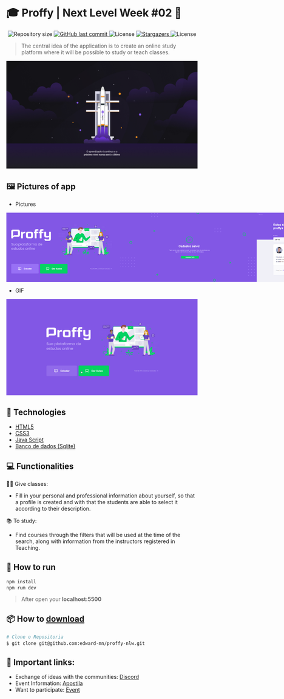 # :mortar_board: Proffy | Next Level Week #02 :rocket:

<p align="center">	
  <img alt="Repository size" src="https://img.shields.io/github/repo-size/edward-mn/proffy-nlw?color=5622c9">

  <a href="https://github.com/edward-mn/proffy-nlw/commits/master">
    <img alt="GitHub last commit" src="https://img.shields.io/github/last-commit/edward-mn/proffy-nlw?color=5622c9">
  </a> 
  
  <img alt="License" src="https://img.shields.io/badge/license-MIT-5622c9">
  
  <a href="https://github.com/edward-mn/proffy-nlw/stargazers">
    <img alt="Stargazers" src="https://img.shields.io/github/stars/edward-mn/proffy-nlw?color=5622c9&logo=github">
  </a>
  
  <img alt="License" src="https://img.shields.io/badge/trail-discovery-cca714">   
</p>

> The central idea of the application is to create an online study platform where it will be possible to study or teach classes.

<p align="center">
   <img src="./.github/NLW2.png" alt="Next Level Week 02"/>
</p>

## :framed_picture: Pictures of app
- Pictures

<div style="display: flex; flex-direction: 'row'; align-items: 'center';">
   <img src="./.github/aproffy_logo.png" width="300px">
   <img src="./.github/cadastro-salvo.png" width="360px">
   <img src="./.github/edward_proffy.png" width="257px">
</div>

- GIF
<p align="center">
   <img src="./.github/gif_app.gif" alt="Next Level Week 02"/>
</p>

## :wrench: Technologies 
- [HTML5](https://pt.wikipedia.org/wiki/HTML5)
- [CSS3](https://pt.wikipedia.org/wiki/CSS3)
- [Java Script](https://www.javascript.com/)
- [Banco de dados (Sqlite)](https://www.sqlite.org/index.html) 

## :computer: Functionalities

:man_teacher: Give classes:
- Fill in your personal and professional information about yourself, so that a profile is created and with that the students are able to select it according to their description.

📚 To study:
- Find courses through the filters that will be used at the time of the search, along with information from the instructors registered in Teaching.

## :construction_worker: How to run
```
npm install
npm rum dev
```
> After open your <b>localhost:5500</b>

## :package: How to [download](https://github.com/edward-mn/proffy-nlw/archive/master.zip)
```bash
# Clone o Repositoria
$ git clone git@github.com:edward-mn/proffy-nlw.git
```

## 🔗 Important links:

- Exchange of ideas with the communities: [Discord](https://discord.com/invite/zgvZhUP)
- Event Information: [Apostila](https://storage.googleapis.com/golden-wind/nextlevelweek/Apostila-NLW2.pdf)
- Want to participate: [Event](https://nextlevelweek.com/inscricao/2)
